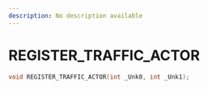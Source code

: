 ```yaml
---
description: No description available 
---
```


# REGISTER_TRAFFIC_ACTOR

```cpp
void REGISTER_TRAFFIC_ACTOR(int _Unk0, int _Unk1);
```